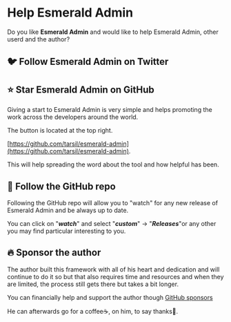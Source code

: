 # Help Esmerald Admin

Do you like **Esmerald Admin** and would like to help Esmerald Admin, other userd and the author?

## 🐦 Follow Esmerald Admin on Twitter


## ⭐ Star **Esmerald Admin** on GitHub

Giving a start to Esmerald Admin is very simple and helps promoting the work across the developers around the world.

The button is located at the top right.

[https://github.com/tarsil/esmerald-admin](https://github.com/tarsil/esmerald-admin).

This will help spreading the word about the tool and how helpful has been.

## 👀 Follow the GitHub repo

Following the GitHub repo will allow you to "watch" for any new release of Esmerald Admin and be always up to date.

You can click on "***watch***" and select "***custom***" -> "***Releases***"or any other you may find particular
interesting to you.

## 🔥 Sponsor the author

The author built this framework with all of his heart and dedication and will continue to do it so but that also
requires time and resources and when they are limited, the process still gets there but takes a bit longer.

You can financially help and support the author though [GitHub sponsors](https://github.com/sponsors/tarsil)

He can afterwards go for a coffee☕, on him, to say thanks🙏.
